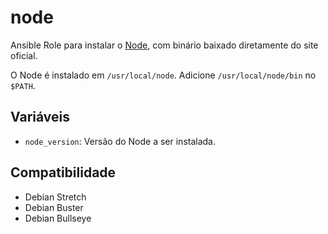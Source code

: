 # node

Ansible Role para instalar o [Node](https://nodejs.org/en/), com binário baixado
diretamente do site oficial.

O Node é instalado em `/usr/local/node`. Adicione `/usr/local/node/bin` no `$PATH`.

## Variáveis

- `node_version`: Versão do Node a ser instalada.

## Compatibilidade

- Debian Stretch
- Debian Buster
- Debian Bullseye
